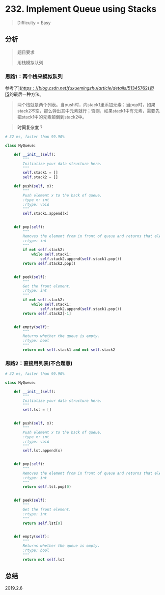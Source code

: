 # 232. Implement Queue using Stacks
> Difficulty = Easy

## 分析

> 题目要求
> 
> 用栈模拟队列

### 思路1：两个栈来模拟队列

参考了[$](https://blog.csdn.net/fuxuemingzhu/article/details/51345762)和[$$](https://github.com/apachecn/awesome-algorithm/blob/master/docs/Leetcode_Solutions/Python/232._implement_queue_using_stacks.md)的最后一种方法。

> 两个栈就是两个列表。当push时，向stack1里添加元素；当pop时，如果stack2不空，那么弹出其中元素就行；否则，如果stack1中有元素，需要先把stack1中的元素颠倒到stack2中。


> **时间复杂度？**

```python
# 32 ms, faster than 99.90%

class MyQueue:

    def __init__(self):
        """
        Initialize your data structure here.
        """
        self.stack1 = []
        self.stack2 = []

    def push(self, x):
        """
        Push element x to the back of queue.
        :type x: int
        :rtype: void
        """
        self.stack1.append(x)
        

    def pop(self):
        """
        Removes the element from in front of queue and returns that element.
        :rtype: int
        """
        if not self.stack2:
        	while self.stack1:
        		self.stack2.append(self.stack1.pop())
        return self.stack2.pop()
        

    def peek(self):
        """
        Get the front element.
        :rtype: int
        """
        if not self.stack2:
        	while self.stack1:
        		self.stack2.append(self.stack1.pop())
        return self.stack2[-1]
        

    def empty(self):
        """
        Returns whether the queue is empty.
        :rtype: bool
        """
        return not self.stack1 and not self.stack2
```

### 思路2：直接用列表(不合题意)

```python
# 32 ms, faster than 99.90%

class MyQueue:

    def __init__(self):
        """
        Initialize your data structure here.
        """
        self.lst = []
        

    def push(self, x):
        """
        Push element x to the back of queue.
        :type x: int
        :rtype: void
        """
        self.lst.append(x)
        

    def pop(self):
        """
        Removes the element from in front of queue and returns that element.
        :rtype: int
        """
        return self.lst.pop(0)
        

    def peek(self):
        """
        Get the front element.
        :rtype: int
        """
        return self.lst[0]
        

    def empty(self):
        """
        Returns whether the queue is empty.
        :rtype: bool
        """
        return not self.lst
```

## 总结


2019.2.6